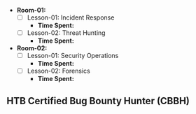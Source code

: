 
- **Room-01:**
  - [ ] Lesson-01: Incident Response
    - **Time Spent:** 
  - [ ] Lesson-02: Threat Hunting
    - **Time Spent:** 
- **Room-02:**
  - [ ] Lesson-01: Security Operations
    - **Time Spent:** 
  - [ ] Lesson-02: Forensics
    - **Time Spent:** 

## HTB Certified Bug Bounty Hunter (CBBH)
